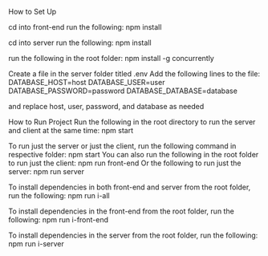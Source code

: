 How to Set Up

cd into front-end
run the following: npm install

cd into server
run the following: npm install

run the following in the root folder: npm install -g concurrently

Create a file in the server folder titled .env
Add the following lines to the file:
DATABASE_HOST=host
DATABASE_USER=user
DATABASE_PASSWORD=password
DATABASE_DATABASE=database

and replace host, user, password, and database as needed

How to Run Project
Run the following in the root directory to run the server and client at the same time: npm start

To run just the server or just the client, run the following command in respective folder: npm start
You can also run the following in the root folder to run just the client: npm run front-end
Or the following to run just the server: npm run server

To install dependencies in both front-end and server from the root folder, run the following: npm run i-all

To install dependencies in the front-end from the root folder, run the following: npm run i-front-end

To install dependencies in the server from the root folder, run the following: npm run i-server